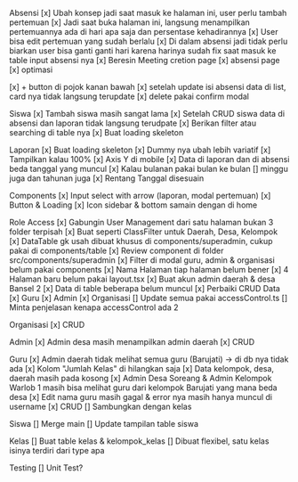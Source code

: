 
Absensi
[x] Ubah konsep jadi saat masuk ke halaman ini, user perlu tambah pertemuan
[x] Jadi saat buka halaman ini, langsung menampilkan pertemuannya ada di hari apa saja dan persentase kehadirannya
[x] User bisa edit pertemuan yang sudah berlalu
[x] Di dalam absensi jadi tidak perlu biarkan user bisa ganti ganti hari karena harinya sudah fix saat masuk ke table input absensi nya
[x] Beresin Meeting cretion page
[x] absensi page 
[x] optimasi

[x] + button di pojok kanan bawah
[x] setelah update isi absensi data di list, card nya tidak langsung terupdate
[x] delete pakai confirm modal

Siswa
[x] Tambah siswa masih sangat lama
[x] Setelah CRUD siswa data di absensi dan laporan tidak langsung terudpate
[x] Berikan filter atau searching di table nya
[x] Buat loading skeleton

Laporan
[x] Buat loading skeleton
[x] Dummy nya ubah lebih variatif
[x] Tampilkan kalau 100%
[x] Axis Y di mobile
[x] Data di laporan dan di absensi beda tanggal yang muncul
[x] Kalau bulanan pakai bulan ke bulan
[] minggu juga dan tahunan juga
[x] Rentang Tanggal disesuain

Components
[x] Input select with arrow (laporan, modal pertemuan)
[x] Button & Loading
[x] Icon sidebar & bottom samain dengan di home

Role Access
[x] Gabungin User Management dari satu halaman bukan 3 folder terpisah
[x] Buat seperti ClassFilter untuk Daerah, Desa, Kelompok
[x] DataTable gk usah dibuat khusus di components/superadmin, cukup pakai di components/table
[x] Review component di folder src/components/superadmin
[x] Filter di modal guru, admin & organisasi belum pakai components
[x] Nama Halaman tiap halaman belum bener
[x] 4 Halaman baru belum pakai layout.tsx
[x] Buat akun admin daerah & desa Bansel 2
[x] Data di table beberapa belum muncul
[x] Perbaiki CRUD Data
    [x] Guru
    [x] Admin
    [x] Organisasi
[] Update semua pakai accessControl.ts
[] Minta penjelasan kenapa accessControl ada 2

Organisasi
[x] CRUD

Admin
[x] Admin desa masih menampilkan admin daerah
[x] CRUD

Guru
[x] Admin daerah tidak melihat semua guru (Barujati) -> di db nya tidak ada
[x] Kolom "Jumlah Kelas" di hilangkan saja
[x] Data kelompok, desa, daerah masih pada kosong
[x] Admin Desa Soreang & Admin Kelompok Warlob 1 masih bisa melihat guru dari kelompok Barujati yang mana beda desa
[x] Edit nama guru masih gagal & error nya masih hanya muncul di username
[x] CRUD
[] Sambungkan dengan kelas

Siswa
[] Merge main
[] Update tampilan table siswa

Kelas
[] Buat table kelas & kelompok_kelas
[] Dibuat flexibel, satu kelas isinya terdiri dari type apa

Testing
[] Unit Test?